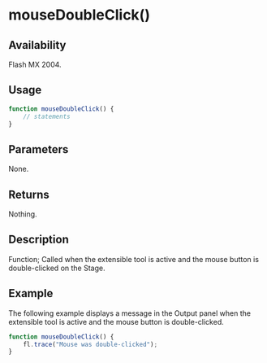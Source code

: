 # mouseDoubleClick()

## Availability

Flash MX 2004.

## Usage

```javascript
function mouseDoubleClick() {
    // statements
}
```

## Parameters

None.

## Returns

Nothing.

## Description

Function; Called when the extensible tool is active and the mouse button is double-clicked on the Stage.

## Example

The following example displays a message in the Output panel when the extensible tool is active and the mouse button is double-clicked.

```javascript
function mouseDoubleClick() {
    fl.trace("Mouse was double-clicked");
}
```
